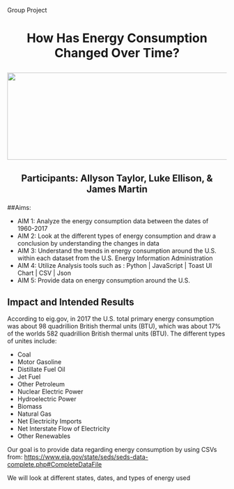 Group Project

# <p align="center">How Has Energy Consumption Changed Over Time? </p>

<p align="center">
  <img width="600" height="200" src="https://github.com/allysontalyor/Project-2/blob/master/Images/Different%20types%20of%20Energy.jpg">
</p>

## <p align="center">Participants: Allyson Taylor, Luke Ellison, & James Martin</p>

##Aims:

-	AIM 1: 	Analyze the energy consumption data between the dates of 1960-2017
-	AIM 2:  Look at the different types of energy consumption and draw a conclusion by understanding the changes in data
-	AIM 3: Understand the trends in energy consumption around the U.S. within each dataset from the U.S. Energy Information Administration
-	AIM 4: Utilize Analysis tools such as :  Python | JavaScript | Toast UI Chart | CSV | Json
-	AIM 5: Provide data on energy consumption around the U.S.

## Impact and Intended Results

According to eig.gov, in 2017 the  U.S. total primary energy consumption was about 98 quadrillion British thermal units (BTU), which was about 17% of the worlds 582 quadrillion British thermal units (BTU). The different types of unites include: 

-	Coal              
-	Motor Gasoline
-	Distillate Fuel Oil                
-	Jet Fuel       
-	Other Petroleum
-	Nuclear Electric Power	
-	Hydroelectric Power	         
-	Biomass
-	Natural Gas     
-	Net Electricity Imports
-	Net Interstate Flow of Electricity  
-	Other Renewables

Our goal is to provide data regarding energy consumption by using CSVs from: 
https://www.eia.gov/state/seds/seds-data-complete.php#CompleteDataFile


We will look at different states, dates, and types of energy used

